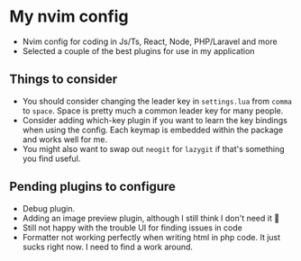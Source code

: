 # My nvim config
- Nvim config for coding in Js/Ts, React, Node, PHP/Laravel and more
- Selected a couple of the best plugins for use in my application

## Things to consider
- You should consider changing the leader key in `settings.lua` from `comma` to `space`. Space is pretty much a common leader key
for many people.
- Consider adding which-key plugin if you want to learn the key bindings when using the config. Each keymap is embedded within
  the package and works well for me.
- You might also want to swap out `neogit` for `lazygit` if that's something you find useful.

## Pending plugins to configure
- Debug plugin.
- Adding an image preview plugin, although I still think I don't need it 🤫
- Still not happy with the trouble UI for finding issues in code
- Formatter not working perfectly when writing html in php code. It just sucks right now. I need to find a work around.

